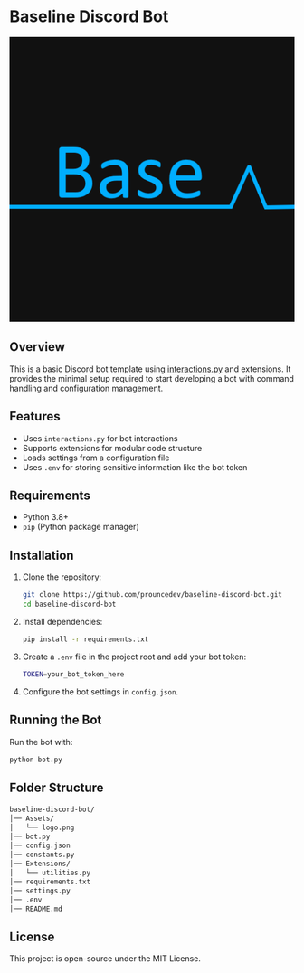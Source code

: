 # Baseline Discord Bot

![Bot Logo](Assets/Logo.png)

## Overview
This is a basic Discord bot template using [interactions.py](https://github.com/interactions-py/interactions.py) and extensions. It provides the minimal setup required to start developing a bot with command handling and configuration management.

## Features
- Uses `interactions.py` for bot interactions
- Supports extensions for modular code structure
- Loads settings from a configuration file
- Uses `.env` for storing sensitive information like the bot token

## Requirements
- Python 3.8+
- `pip` (Python package manager)

## Installation
1. Clone the repository:
   ```sh
   git clone https://github.com/prouncedev/baseline-discord-bot.git
   cd baseline-discord-bot
   ```
2. Install dependencies:
   ```sh
   pip install -r requirements.txt
   ```
3. Create a `.env` file in the project root and add your bot token:
   ```sh
   TOKEN=your_bot_token_here
   ```
4. Configure the bot settings in `config.json`.

## Running the Bot
Run the bot with:
```sh
python bot.py
```

## Folder Structure
```
baseline-discord-bot/
│── Assets/
│   └── logo.png
│── bot.py
│── config.json
│── constants.py
│── Extensions/
│   └── utilities.py
│── requirements.txt
│── settings.py
│── .env
│── README.md
```

## License
This project is open-source under the MIT License.

